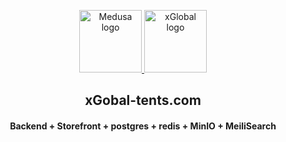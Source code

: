 <p align="center">
  <a href="https://xglobal-tents.app">
    <picture>
      <source media="(prefers-color-scheme: dark)" srcset="[[https://user-images.githubusercontent.com/59018053/229103275-b5e482bb-4601-46e6-8142-244f531cebdb.svg](https://avatars.githubusercontent.com/u/197592655?s=48&v=4)](https://avatars.githubusercontent.com/u/197592655?s=48&v=4)">
      <source media="(prefers-color-scheme: light)" srcset="[https://user-images.githubusercontent.com/59018053/229103726-e5b529a3-9b3f-4970-8a1f-c6af37f087bf.svg](https://avatars.githubusercontent.com/u/197592655?s=48&v=4)">
      <img alt="Medusa logo" src="[https://user-images.githubusercontent.com/59018053/229103726-e5b529a3-9b3f-4970-8a1f-c6af37f087bf.svg](https://avatars.githubusercontent.com/u/197592655?s=48&v=4)" width=100>
    </picture>
  </a>
  <a href="[https://railway.app/template/gkU-27?referralCode=-Yg50p](https://avatars.githubusercontent.com/u/197592655?s=48&v=4)">
    <picture>
      <source media="(prefers-color-scheme: dark)" srcset="https://avatars.githubusercontent.com/u/197592655?s=48&v=4">
      <source media="(prefers-color-scheme: light)" srcset="https://avatars.githubusercontent.com/u/197592655?s=48&v=4">
      <img alt="xGlobal logo" src="https://avatars.githubusercontent.com/u/197592655?s=48&v=4" width=100>
    </picture>
  </a>
</p>

<h2 align="center">
  xGobal-tents.com
</h2>
<h4 align="center">
  Backend + Storefront + postgres + redis + MinIO + MeiliSearch
</h4>

